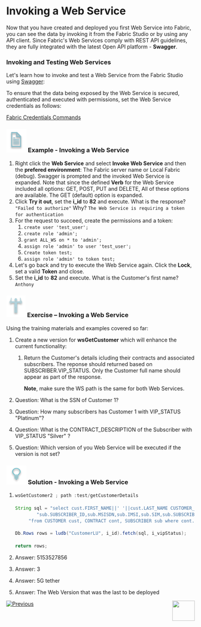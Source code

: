 # Invoking a Web Service

Now that you have created and deployed you first Web Service into Fabric,  you can see the data by invoking it from the Fabric Studio or by using any API client. Since Fabric's Web Services comply with REST API  guidelines, they are fully integrated with the latest Open API platform - **Swagger**.

### Invoking and Testing Web Services

Let's learn how to invoke and test a Web Service from the Fabric Studio using [Swagger](/articles/15_web_services/09_swagger.md):

To ensure that the data being exposed by the Web Service is secured, authenticated and executed with permissions, set the Web Service credentials as follows:	

[Fabric Credentials Commands](/articles/17_fabric_credentials/02_fabric_credentials_commands.md)

### ![](/academy/Training_Level_1/03_fabric_basic_LU/images/example.png) Example - Invoking a Web Service
 
1. Right click the **Web Service** and select **Invoke Web Service** and then the **prefered environment**: The Fabric server name or Local Fabric (debug).
   Swagger is prompted and the invoked Web Service is expanded. Note that since the defined **Verb** for the Web Service included all options: GET, POST, PUT and DELETE, All of these options are available. The GET (default) option is expanded.
3. Click **Try it out**, set the **i_id** to **82** and execute. 
   What is the response? `"Failed to authorize"` 
   Why? `The Web Service is requiring a token for authentication` 
4. For the request to succeed, create the permissions and a token:
   1. `create user 'test_user';`
   2. `create role 'admin';`
   3. `grant ALL_WS on * to 'admin';`
   4. `assign role 'admin' to user 'test_user';`
   5. `Create token test;`
   6. `assign role 'admin' to token test;`
5. Let's go back and try to execute the Web Service again. Click the **Lock**, set a valid **Token** and close.
7. Set the **i_id** to **82** and execute. 
   What is the Customer's first name? `Anthony`

### ![](/academy/Training_Level_1/03_fabric_basic_LU/images/Exercise.png) Exercise – Invoking a Web Service

Using the training materials and examples covered so far:

1. Create a new version for **wsGetCustomer** which will enhance the current functionality:

   1. Return the Customer's details icluding their contracts and associated subscribers. The reponse should returned based on SUBSCRIBER.VIP_STATUS. Only the Customer full name should appear as part of the response.  

      **Note**, make sure the WS path is the same for both Web Services.

2. Question: What is the SSN of Customer 1?

3. Question: How many subscribers has Customer 1 with VIP_STATUS "Platinum"?

4. Question: What is the CONTRACT_DESCRIPTION of the Subscriber with VIP_STATUS "Silver" ?

5. Question: Which version of you Web Service will be executed if the version is not set? 

### ![](/academy/Training_Level_1/03_fabric_basic_LU/images/Solution.png) Solution - Invoking a Web Service

1. ```java
   wsGetCustomer2 ; path :test/getCustomerDetails 
   
   String sql = "select cust.FIRST_NAME||' '||cust.LAST_NAME CUSTOMER_NAME, cont.CONTRACT_ID,cont.CONTRACT_DESCRIPTION," +
           "sub.SUBSCRIBER_ID,sub.MSISDN,sub.IMSI,sub.SIM,sub.SUBSCRIBER_TYPE,sub.VIP_STATUS " +
   		"from CUSTOMER cust, CONTRACT cont, SUBSCRIBER sub where cont.CONTRACT_ID=sub.SUBSCRIBER_ID and sub.VIP_STATUS=?";
   
   Db.Rows rows = ludb("CustomerLU", i_id).fetch(sql, i_vipStatus);
   
   return rows;
   ```

   

2. Answer: 5153527856 

3. Answer: 3 

4. Answer: 5G tether 

5. Answer: The Web Version that was the last to be deployed  





 [![Previous](/articles/images/Previous.png)](/academy/Training_Level_1/06_web_services/02_create_and_deploy_a_web_service.md)[<img align="right" width="60" height="54" src="/articles/images/Next.png">](/academy/Training_Level_1/06_web_services/04_response_codes_and_supported_verbs.md)

